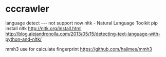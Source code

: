 cccrawler
=========
language detect --- not support now
nltk - Natural Language Toolkit
pip install nltk
http://nltk.org/install.html
http://blog.alejandronolla.com/2013/05/15/detecting-text-language-with-python-and-nltk/

mmh3
use for calculate fingerprint
https://github.com/hajimes/mmh3
